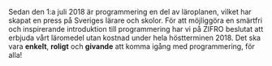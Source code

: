 <!-- Template: Call to Action -->
<!-- Link: {not published} -->
<!-- Page name: Erbjudande -->
<!-- Section Title: Testa att använda ZIFRO i din undervisning i höst -->
<!-- Section Subtitle: Vi vill ge alla Sveriges lärare och elever en sjysst introduktion till textprogrammering i höstadiet -->
<!-- Text: -->

Sedan den 1:a juli 2018 är programmering en del av läroplanen, vilket har skapat en press på Sveriges lärare och skolor. För att möjliggöra en smärtfri och inspirerande introduktion till programmering har vi på ZIFRO beslutat att erbjuda vårt läromedel utan kostnad under hela höstterminen 2018. Det ska vara **enkelt**, **roligt** och **givande** att komma igång med programmering, för alla!

<!-- Download PDF Link: {empty} -->
<!-- Download PDF Text: {empty} -->
<!-- Button Text: Läs mer! -->
<!-- Button Link: /testa-zifro -->
<!-- Get Offer Link: {empty} -->
<!-- Get Offer Text: {empty} -->
